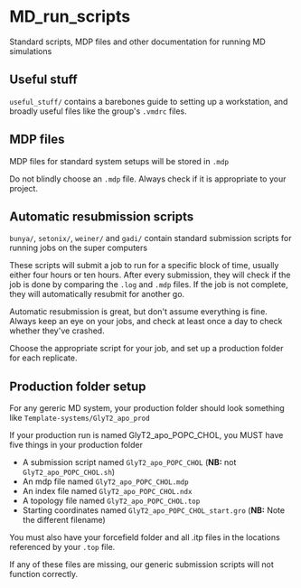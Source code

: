 # MD_run_scripts

Standard scripts, MDP files and other documentation for running MD simulations

## Useful stuff

`useful_stuff/` contains a barebones guide to setting up a workstation, and broadly useful files like the group's `.vmdrc` files.

## MDP files

MDP files for standard system setups will be stored in `.mdp`

Do not blindly choose an `.mdp` file.  Always check if it is appropriate to your project.

## Automatic resubmission scripts

`bunya/`, `setonix/`, `weiner/` and `gadi/` contain standard submission scripts for running jobs on the super computers

These scripts will submit a job to run for a specific block of time, usually either four hours or ten hours.  After every submission, they will check if the job is done by comparing the `.log` and `.mdp` files.  If the job is not complete, they will automatically resubmit for another go.

Automatic resubmission is great, but don't assume everything is fine.  Always keep an eye on your jobs, and check at least once a day to check whether they've crashed.

Choose the appropriate script for your job, and set up a production folder for each replicate.

## Production folder setup

For any gereric MD system, your production folder should look something like `Template-systems/GlyT2_apo_prod`

If your production run is named GlyT2_apo_POPC_CHOL, you MUST have five things in your production folder

* A submission script named `GlyT2_apo_POPC_CHOL` (**NB:** not `GlyT2_apo_POPC_CHOL.sh`)
* An mdp file named `GlyT2_apo_POPC_CHOL.mdp`
* An index file named `GlyT2_apo_POPC_CHOL.ndx`
* A topology file named `GlyT2_apo_POPC_CHOL.top`
* Starting coordinates named `GlyT2_apo_POPC_CHOL_start.gro`  (**NB:** Note the different filename)

You must also have your forcefield folder and all .itp files in the locations referenced by your `.top` file.

If any of these files are missing, our generic submission scripts will not function correctly.
